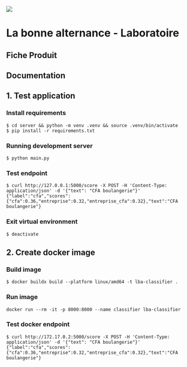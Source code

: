 ![](https://avatars1.githubusercontent.com/u/63645182?s=200&v=4)

# La bonne alternance - Laboratoire

## Fiche Produit

## Documentation

## 1. Test application
### Install requirements
```shell
$ cd server && python -m venv .venv && source .venv/bin/activate
$ pip install -r requirements.txt
```

### Running development server
```shell
$ python main.py
```

### Test endpoint
```shell
$ curl http://127.0.0.1:5000/score -X POST -H 'Content-Type: application/json' -d '{"text": "CFA boulangerie"}'
{"label":"cfa","scores":{"cfa":0.36,"entreprise":0.32,"entreprise_cfa":0.32},"text":"CFA boulangerie"}
```

### Exit virtual environment
```shell
$ deactivate
```

## 2. Create docker image
### Build image
```shell
$ docker buildx build --platform linux/amd64 -t lba-classifier .
```

### Run image
```shell
docker run --rm -it -p 8000:8000 --name classifier lba-classifier
```

### Test docker endpoint
```shell
$ curl http://172.17.0.2:5000/score -X POST -H 'Content-Type: application/json' -d '{"text": "CFA boulangerie"}'
{"label":"cfa","scores":{"cfa":0.36,"entreprise":0.32,"entreprise_cfa":0.32},"text":"CFA boulangerie"}
```
